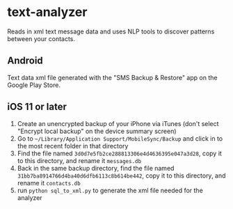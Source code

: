 # text-analyzer
Reads in xml text message data and uses NLP tools to discover patterns between your contacts.

## Android
Text data xml file generated with the "SMS Backup & Restore" app on the Google Play Store.

## iOS 11 or later
1) Create an unencrypted backup of your iPhone via iTunes (don't select "Encrypt local backup" on the device summary screen)
2) Go to ```~/Library/Application Support/MobileSync/Backup``` and click in to the most recent folder in that directory
3) Find the file named ```3d0d7e5fb2ce288813306e4d4636395e047a3d28```, copy it to this directory, and rename it ```messages.db```
4) Back in the same backup directory, find the file named ```31bb7ba8914766d4ba40d6dfb6113c8b614be442```, copy it to this directory, and rename it ```contacts.db```
5) run ```python sql_to_xml.py``` to generate the xml file needed for the analyzer
